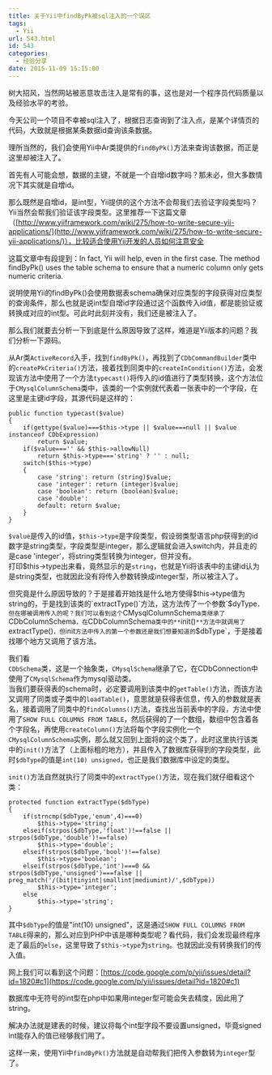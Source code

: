```yaml
---
title: 关于Yii中findByPk被sql注入的一个误区
tags:
  - Yii
url: 543.html
id: 543
categories:
  - 经验分享
date: 2015-11-09 15:15:00
---
```


树大招风，当然网站被恶意攻击注入是常有的事，这也是对一个程序员代码质量以及经验水平的考验。

今天公司一个项目不幸被sql注入了，根据日志查询到了注入点，是某个详情页的代码，大致就是根据某条数据id查询该条数据。

<!-- more -->

理所当然的，我们会使用Yii中Ar类提供的`findByPk()`方法来查询该数据，而正是这里却被注入了。

首先有人可能会想，数据的主键，不就是一个自增id数字吗？那未必，但大多数情况下其实就是自增id。

那么既然是自增id，是int型，Yii提供的这个方法不会帮我们去验证字段类型吗？Yii当然会帮我们验证该字段类型。这里推荐一下这篇文章（[http://www.yiiframework.com/wiki/275/how-to-write-secure-yii-applications/](http://www.yiiframework.com/wiki/275/how-to-write-secure-yii-applications/)），比较适合使用Yii开发的人员如何注意安全

这篇文章中有段提到：In fact, Yii will help, even in the first case. The method findByPk() uses the table schema to ensure that a numeric column only gets numeric criteria.

说明使用Yii的findByPk()会使用数据表schema确保对应类型的字段获得对应类型的查询条件，那么也就是说int型自增id字段通过这个函数传入id值，都是能验证或转换成对应的int型。可此时此刻并没有，我们还是被注入了。

那么我们就要去分析一下到底是什么原因导致了这样，难道是Yii版本的问题？我们分析一下源码。

从Ar类`ActiveRecord`入手，找到`findByPk()`，再找到了`CDbCommandBuilder`类中的`createPkCriteria()`方法，接着找到同类中的`createInCondition()`方法，会发现该方法中使用了一个方法`typecast()`将传入的id值进行了类型转换，这个方法位于`CMysqlColumnSchema`类中，该类的一个实例就代表着一张表中的一个字段，在这里是主键id字段，其源代码是这样的：

    public function typecast($value)
    {
        if(gettype($value)===$this->type || $value===null || $value instanceof CDbExpression)
            return $value;
        if($value==='' && $this->allowNull)
            return $this->type==='string' ? '' : null;
        switch($this->type)
        {
            case 'string': return (string)$value;
            case 'integer': return (integer)$value;
            case 'boolean': return (boolean)$value;
            case 'double':
            default: return $value;
        }
    }
    

`$value`是传入的id值，`$this->type`是字段类型，假设弱类型语言php获得到的id数字是string类型，字段类型是integer，那么逻辑就会进入switch内，并且走的是case 'integer'，将string类型转换为integer，但并没有。  
打印$this->type出来看，竟然显示的是`string`，也就是Yii将该表中的主键id认为是string类型，也就因此没有将传入参数转换成integer型，所以被注入了。

但究竟是什么原因导致的？于是接着开始找是什么地方使得$this->type值为string的，于是找到该类的`extractType()`方法，这方法传了一个参数`$dyType`，但在哪被调用传入的呢？我们可以看到这个`CMysqlColumnSchema`类继承了`CDbColumnSchema`，在`CDbColumnSchema`类中的**`init()`**方法中就调用了`extractType()`，但`init`方法中传入的第一个参数还是我们想要知道的`$dbType`，于是接着找哪个地方又调用了该方法。

我们看  
`CDbSchema`类，这是一个抽象类，`CMysqlSchema`继承了它，在CDbConnection中使用了`CMysqlSchema`作为mysql驱动类。  
当我们要获得表的schema时，必定要调用到该类中的`getTable()`方法，而该方法又调用了同类或子类中的`loadTable()`，意思就是获得表信息，传入的参数就是表名，接着调用了同类中的`findColumns()`方法，查找出当前表中的字段，方法中使用了`SHOW FULL COLUMNS FROM TABLE`，然后获得的了一个数组，数组中包含着各个字段名，再使用`createColumn()`方法将每个字段实例化一个`CMysqlColumnSchema`实例，那么就又回到上面将的这个类了，此时这里执行该类中的`init()`方法了（上面标粗的地方），并且传入了数据库获得到的字段类型，此时`$dbType`的值是`int(10) unsigned`，也正是我们数据库中设定的类型。

`init()`方法自然就执行了同类中的`extractType()`方法，现在我们就仔细看这个类：

    protected function extractType($dbType)
    {
        if(strncmp($dbType,'enum',4)===0)
            $this->type='string';
        elseif(strpos($dbType,'float')!==false || strpos($dbType,'double')!==false)
            $this->type='double';
        elseif(strpos($dbType,'bool')!==false)
            $this->type='boolean';
        elseif(strpos($dbType,'int')===0 && strpos($dbType,'unsigned')===false || preg_match('/(bit|tinyint|smallint|mediumint)/',$dbType))
            $this->type='integer';
        else
            $this->type='string';
    }
    

其中`$dbType`的值是"int(10) unsigned"，这是通过`SHOW FULL COLUMNS FROM TABLE`得来的，那么对应到PHP中该是哪种类型呢？看代码，我们会发现最终程序走了最后的`else`，这里导致了`$this->type`为`string`。也就因此没有转换我们的传入值。

网上我们可以看到这个问题：[https://code.google.com/p/yii/issues/detail?id=1820#c1](https://code.google.com/p/yii/issues/detail?id=1820#c1)

数据库中无符号的int型在php中如果用integer型可能会失去精度，因此用了string。

解决办法就是建表的时候，建议将每个int型字段不要设置unsigned，毕竟signed int能存入的值已经够我们用了。

这样一来，使用Yii中`findByPk()`方法就是自动帮我们把传入参数转为`integer`型了。